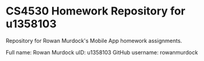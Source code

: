 # CS4530 Homework Repository for u1358103 
Repository for Rowan Murdock's Mobile App homework assignments. 

Full name: Rowan Murdock
uID: u1358103
GitHub username: rowanmurdock
